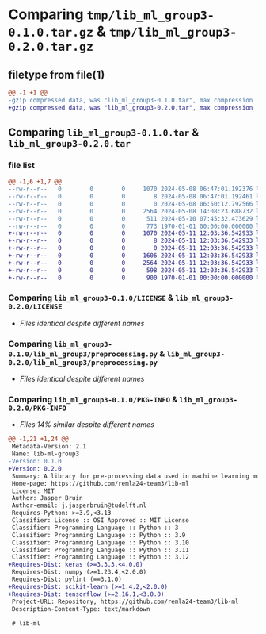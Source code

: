 # Comparing `tmp/lib_ml_group3-0.1.0.tar.gz` & `tmp/lib_ml_group3-0.2.0.tar.gz`

## filetype from file(1)

```diff
@@ -1 +1 @@
-gzip compressed data, was "lib_ml_group3-0.1.0.tar", max compression
+gzip compressed data, was "lib_ml_group3-0.2.0.tar", max compression
```

## Comparing `lib_ml_group3-0.1.0.tar` & `lib_ml_group3-0.2.0.tar`

### file list

```diff
@@ -1,6 +1,7 @@
--rw-r--r--   0        0        0     1070 2024-05-08 06:47:01.192376 lib_ml_group3-0.1.0/LICENSE
--rw-r--r--   0        0        0        8 2024-05-08 06:47:01.192461 lib_ml_group3-0.1.0/README.md
--rw-r--r--   0        0        0        0 2024-05-08 06:50:12.792566 lib_ml_group3-0.1.0/lib_ml_group3/__init__.py
--rw-r--r--   0        0        0     2564 2024-05-08 14:08:23.688732 lib_ml_group3-0.1.0/lib_ml_group3/preprocessing.py
--rw-r--r--   0        0        0      511 2024-05-10 07:45:32.473629 lib_ml_group3-0.1.0/pyproject.toml
--rw-r--r--   0        0        0      773 1970-01-01 00:00:00.000000 lib_ml_group3-0.1.0/PKG-INFO
+-rw-r--r--   0        0        0     1070 2024-05-11 12:03:36.542933 lib_ml_group3-0.2.0/LICENSE
+-rw-r--r--   0        0        0        8 2024-05-11 12:03:36.542933 lib_ml_group3-0.2.0/README.md
+-rw-r--r--   0        0        0        0 2024-05-11 12:03:36.542933 lib_ml_group3-0.2.0/lib_ml_group3/__init__.py
+-rw-r--r--   0        0        0     1606 2024-05-11 12:03:36.542933 lib_ml_group3-0.2.0/lib_ml_group3/load_model.py
+-rw-r--r--   0        0        0     2564 2024-05-11 12:03:36.542933 lib_ml_group3-0.2.0/lib_ml_group3/preprocessing.py
+-rw-r--r--   0        0        0      598 2024-05-11 12:03:36.542933 lib_ml_group3-0.2.0/pyproject.toml
+-rw-r--r--   0        0        0      900 1970-01-01 00:00:00.000000 lib_ml_group3-0.2.0/PKG-INFO
```

### Comparing `lib_ml_group3-0.1.0/LICENSE` & `lib_ml_group3-0.2.0/LICENSE`

 * *Files identical despite different names*

### Comparing `lib_ml_group3-0.1.0/lib_ml_group3/preprocessing.py` & `lib_ml_group3-0.2.0/lib_ml_group3/preprocessing.py`

 * *Files identical despite different names*

### Comparing `lib_ml_group3-0.1.0/PKG-INFO` & `lib_ml_group3-0.2.0/PKG-INFO`

 * *Files 14% similar despite different names*

```diff
@@ -1,21 +1,24 @@
 Metadata-Version: 2.1
 Name: lib-ml-group3
-Version: 0.1.0
+Version: 0.2.0
 Summary: A library for pre-processing data used in machine learning models
 Home-page: https://github.com/remla24-team3/lib-ml
 License: MIT
 Author: Jasper Bruin
 Author-email: j.jasperbruin@tudelft.nl
 Requires-Python: >=3.9,<3.13
 Classifier: License :: OSI Approved :: MIT License
 Classifier: Programming Language :: Python :: 3
 Classifier: Programming Language :: Python :: 3.9
 Classifier: Programming Language :: Python :: 3.10
 Classifier: Programming Language :: Python :: 3.11
 Classifier: Programming Language :: Python :: 3.12
+Requires-Dist: keras (>=3.3.3,<4.0.0)
 Requires-Dist: numpy (>=1.23.4,<2.0.0)
 Requires-Dist: pylint (==3.1.0)
+Requires-Dist: scikit-learn (>=1.4.2,<2.0.0)
+Requires-Dist: tensorflow (>=2.16.1,<3.0.0)
 Project-URL: Repository, https://github.com/remla24-team3/lib-ml
 Description-Content-Type: text/markdown
 
 # lib-ml
```

